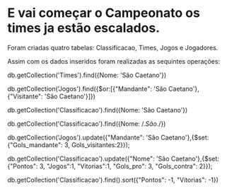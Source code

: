 # E vai começar o Campeonato os times ja estão escalados.

Foram criadas quatro tabelas: Classificacao, Times, Jogos e Jogadores.

Assim com os dados inseridos foram realizadas as sequintes operações:

db.getCollection('Times').find({Nome: 'São Caetano'})

db.getCollection('Jogos').find({$or:[{"Mandante": 'São Caetano'},{"Visitante": 'São Caetano'}]})

db.getCollection('Classificacao').find({Nome: 'São Caetano'})

db.getCollection('Classificacao').find({Nome: /.*São*./})

db.getCollection('Jogos').update({"Mandante": 'São Caetano'},{$set:{"Gols_mandante": 3, Gols_visitantes:2}});

db.getCollection('Classificacao').update({"Nome": 'São Caetano'},{$set:{"Pontos": 3, "Jogos":1, "Vitorias":1, "Gols_pro": 3, "Gols_contra": 2}});

db.getCollection('Classificacao').find().sort({"Pontos": -1, "Vitorias": -1})
